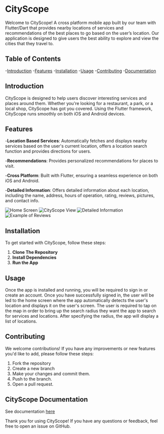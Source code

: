 # CityScope

Welcome to CityScope! A cross platform mobile app built by our team with Flutter/Dart that provides nearby locations of services and recommendations of the best places to go based on the user’s location. Our application is designed to give users the best ability to explore and view the cities that they travel to. 

## Table of Contents

-[Introduction](#introduction)
-[Features](#features)
-[Installation](#installation)
-[Usage](#usage)
-[Contributing](#contributing)
-[Documentation](#cityscopedocumentation)

## Introduction

CityScope is designed to help users discover interesting services and places around them. Whether you're looking for a restaurant, a park, or a local shop, CityScope has got you covered. Using the Flutter framework, CityScope runs smoothly on both iOS and Android devices.

## Features

-**Location Based Services**:
Automatically fetches and displays nearby services based on the user's current location, offers a location search function and provides directions for users.

-**Recommendations**:
Provides personalized recommendations for places to visit.

-**Cross Platform**:
Built with Flutter, ensuring a seamless experience on both iOS and Android.

-**Detailed Information**:
Offers detailed information about each location, including the name, address, hours of operation, rating, reviews, pictures, and contact info.

![Home Screen](sampleimages/img1.png)
![CityScope View](sampleimages/img2.png)
![Detailed Information](sampleimages/img3.png)
![Example of Reviews](sampleimages/img4.png)

## Installation

To get started with CityScope, follow these steps:

1. **Clone The Repository**
2. **Install Dependencies**
3. **Run the App**

## Usage

Once the app is installed and running, you will be required to sign in or create an account. Once you have successfully signed in, the user will be led to the home screen where the app automatically detects the user's location and displays it on the user's screen. The user is required to tap on the map in order to bring up the search radius they want the app to search for services and locations. After specifying the radius, the app will display a list of locations.

## Contributing

We welcome contributions! If you have any improvements or new features you'd like to add, please follow these steps:

1. Fork the repository
2. Create a new branch
3. Make your changes and commit them.
4. Push to the branch.
5. Open a pull request.

## CityScope Documentation
See documentation [here](https://github.com/JeffreyAguilar/CityScope/blob/main/Final_Technical_Report.pdf)

Thank you for using CityScope! If you have any questions or feedback, feel free to open an issue on GitHub.


